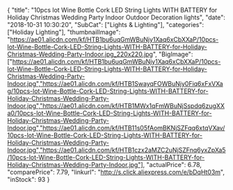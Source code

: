{
	"title": "10pcs lot Wine Bottle Cork LED String Lights WITH BATTERY for Holiday Christmas Wedding Party  Indoor Outdoor Decoration lights",
	"date": "2018-10-31 10:30:20",
	"SubCat": ["Lights & Lighting"],
	"categories": ["Holiday Lighting"],
	"thumbnailImage": "https://ae01.alicdn.com/kf/HTB1bu6uqGmWBuNjy1Xaq6xCbXXaP/10pcs-lot-Wine-Bottle-Cork-LED-String-Lights-WITH-BATTERY-for-Holiday-Christmas-Wedding-Party-Indoor.jpg_220x220.jpg",
	"BigImage": ["https://ae01.alicdn.com/kf/HTB1bu6uqGmWBuNjy1Xaq6xCbXXaP/10pcs-lot-Wine-Bottle-Cork-LED-String-Lights-WITH-BATTERY-for-Holiday-Christmas-Wedding-Party-Indoor.jpg","https://ae01.alicdn.com/kf/HTB1SwayqFOWBuNjy0Fiq6xFxVXag/10pcs-lot-Wine-Bottle-Cork-LED-String-Lights-WITH-BATTERY-for-Holiday-Christmas-Wedding-Party-Indoor.jpg","https://ae01.alicdn.com/kf/HTB1MWx1qFmWBuNjSspdq6zugXXa0/10pcs-lot-Wine-Bottle-Cork-LED-String-Lights-WITH-BATTERY-for-Holiday-Christmas-Wedding-Party-Indoor.jpg","https://ae01.alicdn.com/kf/HTB11s05fAomBKNjSZFqq6xtqVXav/10pcs-lot-Wine-Bottle-Cork-LED-String-Lights-WITH-BATTERY-for-Holiday-Christmas-Wedding-Party-Indoor.jpg","https://ae01.alicdn.com/kf/HTB1czx2aMZC2uNjSZFnq6yxZpXa5/10pcs-lot-Wine-Bottle-Cork-LED-String-Lights-WITH-BATTERY-for-Holiday-Christmas-Wedding-Party-Indoor.jpg"],
	"actualPrice": 6.78,
	"comparePrice": 7.79,
	"linkurl": "http://s.click.aliexpress.com/e/bDqHt03m",
	"inStock": 93
}
